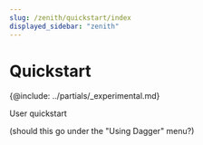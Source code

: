 ```yaml
---
slug: /zenith/quickstart/index
displayed_sidebar: "zenith"
---
```


# Quickstart

{@include: ../partials/_experimental.md}

User quickstart

(should this go under the "Using Dagger" menu?)
